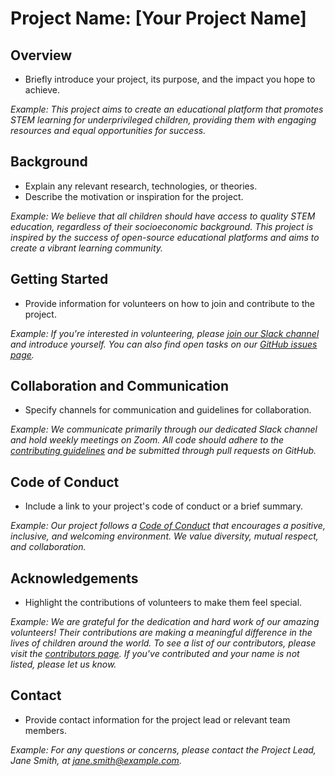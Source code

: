 # Project Name: [Your Project Name]

## Overview

- Briefly introduce your project, its purpose, and the impact you hope to achieve.

_Example: This project aims to create an educational platform that promotes STEM learning for underprivileged children, providing them with engaging resources and equal opportunities for success._

## Background

- Explain any relevant research, technologies, or theories.
- Describe the motivation or inspiration for the project.

_Example: We believe that all children should have access to quality STEM education, regardless of their socioeconomic background. This project is inspired by the success of open-source educational platforms and aims to create a vibrant learning community._

## Getting Started

- Provide information for volunteers on how to join and contribute to the project.

_Example: If you're interested in volunteering, please [join our Slack channel](https://your_slack_invite_link) and introduce yourself. You can also find open tasks on our [GitHub issues page](https://github.com/your_organization/your_project/issues)._

## Collaboration and Communication

- Specify channels for communication and guidelines for collaboration.

_Example: We communicate primarily through our dedicated Slack channel and hold weekly meetings on Zoom. All code should adhere to the [contributing guidelines](./CONTRIBUTING.md) and be submitted through pull requests on GitHub._

## Code of Conduct

- Include a link to your project's code of conduct or a brief summary.

_Example: Our project follows a [Code of Conduct](./CODE_OF_CONDUCT.md) that encourages a positive, inclusive, and welcoming environment. We value diversity, mutual respect, and collaboration._

## Acknowledgements

- Highlight the contributions of volunteers to make them feel special.

_Example: We are grateful for the dedication and hard work of our amazing volunteers! Their contributions are making a meaningful difference in the lives of children around the world. To see a list of our contributors, please visit the [contributors page](./CONTRIBUTORS.md). If you've contributed and your name is not listed, please let us know._

## Contact

- Provide contact information for the project lead or relevant team members.

_Example: For any questions or concerns, please contact the Project Lead, Jane Smith, at jane.smith@example.com._
